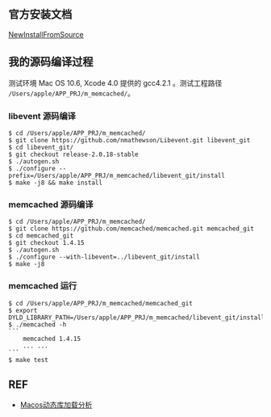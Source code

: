 
## 官方安装文档

[NewInstallFromSource](https://code.google.com/p/memcached/wiki/NewInstallFromSource)

## 我的源码编译过程

测试环境 Mac OS 10.6, Xcode 4.0 提供的 gcc4.2.1 。测试工程路径 `/Users/apple/APP_PRJ/m_memcached/`。

### libevent 源码编译

	$ cd /Users/apple/APP_PRJ/m_memcached/
	$ git clone https://github.com/nmathewson/Libevent.git libevent_git
    $ cd libevent_git/
    $ git checkout release-2.0.18-stable
    $ ./autogen.sh
    $ ./configure --prefix=/Users/apple/APP_PRJ/m_memcached/libevent_git/install
    $ make -j8 && make install

### memcached 源码编译

	$ cd /Users/apple/APP_PRJ/m_memcached/
	$ git clone https://github.com/memcached/memcached.git memcached_git
	$ cd memcached_git
	$ git checkout 1.4.15
	$ ./autogen.sh
	$ ./configure --with-libevent=../libevent_git/install
	$ make -j8

### memcached 运行

	$ cd /Users/apple/APP_PRJ/m_memcached/memcached_git
    $ export DYLD_LIBRARY_PATH=/Users/apple/APP_PRJ/m_memcached/libevent_git/install/lib/:$DYLD_LIBRARY_PATH
    $ ./memcached -h
    ```
		memcached 1.4.15
		... ...
	```
	$ make test

## REF

* [Macos动态库加载分析](http://liang8305.github.io/mac/ios/macos%E5%8A%A8%E6%80%81%E5%BA%93%E5%8A%A0%E8%BD%BD%E5%88%86%E6%9E%90/)


